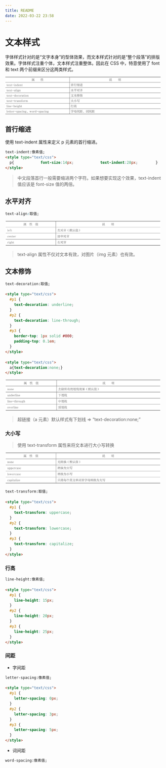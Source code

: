```yaml
---
title: README
date: 2022-03-22 23:58
---
```


# 文本样式

字体样式针对的是“文字本身”的型体效果，而文本样式针对的是“整个段落”的排版效果。字体样式注重个体，文本样式注重整体。因此在 CSS 中，特意使用了 font 和 text 两个前缀来区分这两类样式。

![](./_image/2022-03-22/10c7090ff760040f4370b042f09dfbe7.jpg)

## 首行缩进

使用 text-indent 属性来定义 p 元素的首行缩进。

```html
text-indent:像素值;
<style type="text/css">
  p{            font-size:14px;​​            text-indent:28px;​​        }
</style>
```

> 中文段落首行一般需要缩进两个字符。如果想要实现这个效果，text-indent 值应该是 font-size 值的两倍。

## 水平对齐

```CSS
text-align:取值;
```

![](./_image/2022-03-23/069fe892fff1fcfac7e037ba9f568652.jpg)

> text-align 属性不仅对文本有效，对图片（img 元素）也有效。

## 文本修饰

```html
text-decoration:取值;

<style type="text/css">
  #p1 {
    text-decoration: underline;
  }
  #p2 {
    text-decoration: line-through;
  }
  #p3 {
    border-top: 1px solid #000;
    padding-top: 0.1em;
  }
</style>

<style type="text/css">
  a{text-decoration:none;}​​
</style>
```

![](./_image/2022-03-23/e12054419ce62f3edd97f7c51a8bcb95.jpg)

> 超链接（a 元素）默认样式有下划线 => “text-decoration:none;”

### 大小写

> 使用 text-transform 属性来将文本进行大小写转换

![](./_image/2022-03-30/6b663b58a41f81c3b3cc9397b253b609.jpg)

```html
text-transform:取值;

<style type="text/css">
  #p1 {
    text-transform: uppercase;
  }
  #p2 {
    text-transform: lowercase;
  }
  #p3 {
    text-transform: capitalize;
  }
</style>
```

### 行高

```html
line-height:像素值;

<style type="text/css">
  #p1 {
    line-height: 15px;
  }
  #p2 {
    line-height: 20px;
  }
  #p3 {
    line-height: 25px;
  }
</style>
```

### 间距

- 字间距

```html
letter-spacing:像素值;

<style type="text/css">
  #p1 {
    letter-spacing: 0px;
  }
  #p2 {
    letter-spacing: 3px;
  }
  #p3 {
    letter-spacing: 5px;
  }
</style>
```

- 词间距

```html
word-spacing:像素值;
```
